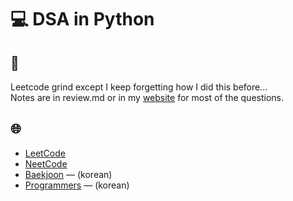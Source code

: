 # 💻 DSA in Python

## 📝
Leetcode grind except I keep forgetting how I did this before... <br>
Notes are in review.md or in my [website](https://lynjeong.com) for most of the questions.

## 🌐
- [LeetCode](https://leetcode.com)
- [NeetCode](https://neetcode.io/)
- [Baekjoon](https://www.acmicpc.net/) — (korean)
- [Programmers](https://programmers.co.kr/) — (korean)

